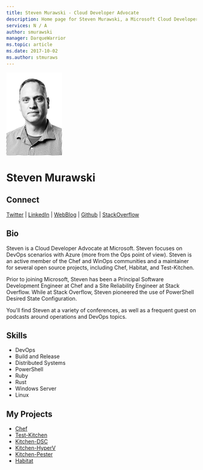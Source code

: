 ```yaml
---
title: Steven Murawski - Cloud Developer Advocate
description: Home page for Steven Murawski, a Microsoft Cloud Developer Advocate
services: N / A
author: smurawski
manager: DarqueWarrior
ms.topic: article
ms.date: 2017-10-02
ms.author: stmuraws
---
```


![Image of Steven Murawski](media/profiles/steven-murawski.png)

# Steven Murawski

## Connect
[Twitter](https://twitter.com/stevenmurawski) | [LinkedIn](https://linkedin.com/in/usepowershell) | [WebBlog](https://stevenmurawski.com) | [Github](https://github.com/smurawski) | [StackOverflow](https://stackoverflow.com/users/1233/steven-murawski)

## Bio

Steven is a Cloud Developer Advocate at Microsoft. Steven focuses on DevOps scenarios with Azure (more from the Ops point of view). Steven is an active member of the Chef and WinOps communities and a maintainer for several open source projects, including Chef, Habitat, and Test-Kitchen.

Prior to joining Microsoft, Steven has been a Principal Software Development Engineer at Chef and a Site Reliability Engineer at Stack Overflow.  While at Stack Overflow, Steven pioneered the use of PowerShell Desired State Configuration. 

You'll find Steven at a variety of conferences, as well as a frequent guest on podcasts around operations and DevOps topics. 

## Skills

* DevOps
* Build and Release
* Distributed Systems
* PowerShell
* Ruby
* Rust
* Windows Server
* Linux

## My Projects

* [Chef](https://github.com/chef/chef)
* [Test-Kitchen](https://github.com/test-kitchen/test-kitchen)
* [Kitchen-DSC](https://github.com/test-kitchen/kitchen-dsc)
* [Kitchen-HyperV](https://github.com/test-kitchen/kitchen-hyperv)
* [Kitchen-Pester](https://github.com/test-kitchen/kitchen-pester)
* [Habitat](https://github.com/habitat-sh/habitat)